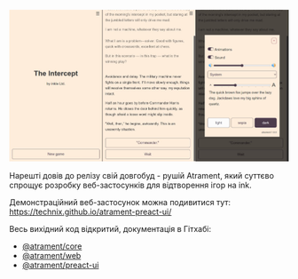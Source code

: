 ![Atrament Preact UI](./2023-09-21-atrament-ui.jpg)

Нарешті довів до релізу свій довгобуд - рушій Atrament, який суттєво спрощує розробку веб-застосунків для відтворення ігор на ink.

Демонстраційний веб-застосунок можна подивитися тут: https://technix.github.io/atrament-preact-ui/

Весь вихідний код відкритий, документація в Гітхабі: 
- [@atrament/core](https://github.com/technix/atrament-core) 
- [@atrament/web](https://github.com/technix/atrament-web)
- [@atrament/preact-ui](https://github.com/technix/atrament-preact-ui)
